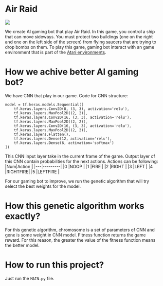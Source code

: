 # Air Raid
![](https://www.gymlibrary.dev/_images/air_raid.gif)

We create AI gaming bot that play Air Raid. In this game, you control a ship that can move sideways. You must protect two buildings (one on the right and one on the left side of the screen) from flying saucers that are trying to drop bombs on them. To play this game, gaming bot interact with an game environment that is part of the [Atari environments](https://www.gymlibrary.dev/environments/atari/).
# How we achive better AI gaming bot?
We have CNN that play in our game. Code for CNN structure:
```
model = tf.keras.models.Sequential([
    tf.keras.layers.Conv2D(8, (3, 3), activation='relu'),
    tf.keras.layers.MaxPool2D((2, 2)),
    tf.keras.layers.Conv2D(16, (3, 3), activation='relu'),
    tf.keras.layers.MaxPool2D((2, 2)),
    tf.keras.layers.Conv2D(16, (3, 3), activation='relu'),
    tf.keras.layers.MaxPool2D((2, 2)),
    tf.keras.layers.Flatten(),
    tf.keras.layers.Dense(12, activation='relu'),
    tf.keras.layers.Dense(6, activation='softmax')
])
```

This CNN input layer take in the current frame of the game. Output layer of this CNN contain probabilities for the next actions.
Actions can be following:
|Num|Action   |
|---|---------|
|0  |NOOP     |
|1  |FIRE     |
|2  |RIGHT    |
|3  |LEFT     |
|4  |RIGHTFIRE|
|5  |LEFTFIRE |

For our gaming bot to improve, we run the genetic algorithm that will try select the best weights for the model.
# How this genetic algorithm works exactly?
For this genetic algorithm, chromosome is a set of parameters of CNN and gene is some weight in CNN model.
Fitness function returns the game reward. For this reason, the greater the value of the fitness function means the better model.
# How to run this project?

Just run the `MAIN.py` file.
